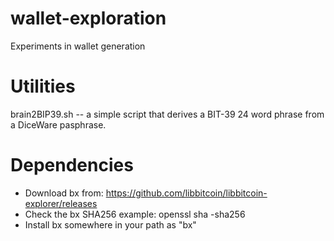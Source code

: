 # wallet-exploration
Experiments in wallet generation


Utilities
===================

brain2BIP39.sh -- a simple script that derives a BIT-39 24 word phrase from a DiceWare pasphrase.

Dependencies
===================

- Download bx from: https://github.com/libbitcoin/libbitcoin-explorer/releases
- Check the bx SHA256 example: openssl sha -sha256 <file>
- Install bx somewhere in your path as "bx"